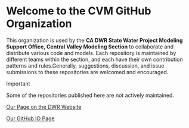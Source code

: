 # Welcome to the CVM GitHub Organization

This organization is used by the __CA DWR State Water Project Modeling Support Office, Central Valley Modeling Section__ to collaborate and distribute various code and models. Each repository is maintained by different teams within the section, and each have their own contribution patterns and rules.Generally, suggestions, discussion, and issue submissions to these repositories are welcomed and encouraged.

> [!IMPORTANT]
> Some of the repositories published here are not actively maintained.

[Our Page on the DWR Website](https://water.ca.gov/Library/Modeling-and-Analysis/Central-Valley-models-and-tools)

[Our GitHub IO Page](https://centralvalleymodeling.github.io/)
